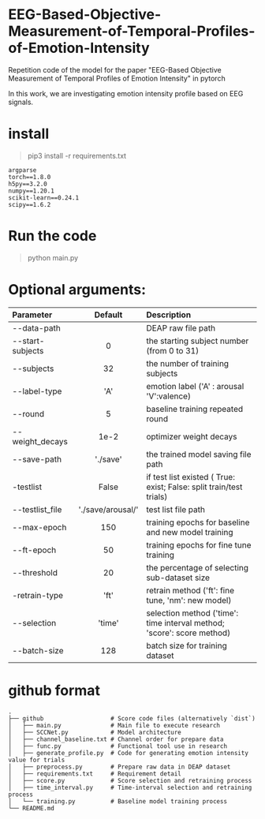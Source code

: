 # EEG-Based-Objective-Measurement-of-Temporal-Profiles-of-Emotion-Intensity
Repetition code of the model for the paper "EEG-Based Objective Measurement of Temporal Profiles of Emotion Intensity" in pytorch


In this work, we are investigating emotion intensity profile based on EEG signals.
# install
> pip3 install -r requirements.txt
```
argparse
torch==1.8.0
h5py==3.2.0
numpy==1.20.1
scikit-learn==0.24.1
scipy==1.6.2
```
# Run the code
> python main.py

# Optional arguments: 

| Parameter                 | Default       | Description   |	
| :------------------------ |:-------------:| :-------------|
| --data-path 	            |	           |DEAP raw file path
| --start-subjects          | 0           |the starting subject number (from 0 to 31)
| --subjects	              |	32	            |the number of training subjects
| --label-type  		        | 'A'	           | emotion label ('A' : arousal 'V':valence)
| --round 		              | 5             | baseline training repeated round
| --weight_decays 	        | 1e-2           | optimizer weight decays
| --save-path	              | './save'       | the trained model saving file path
| -testlist                 | False           | if test list existed ( True: exist; False: split train/test trials)
| --testlist_file           | './save/arousal/'  | test list file path
| --max-epoch               | 150            | training epochs for baseline and new model training
| --ft-epoch			             | 50 	           | training epochs for fine tune training
| --threshold			          | 20         | the percentage of selecting sub-dataset size 
| -retrain-type			             | 'ft'     	     | retrain method ('ft': fine tune, 'nm': new model)
| --selection		    | 'time'     	     | selection method ('time': time interval method; 'score': score method)
| --batch-size		      | 128     	   | batch size for training dataset

# github format
```
.
├── github                   # Score code files (alternatively `dist`)
│   ├── main.py              # Main file to execute research 
│   ├── SCCNet.py            # Model architecture
│   ├── channel_baseline.txt # Channel order for prepare data
│   ├── func.py              # Functional tool use in research
│   ├── generate_profile.py  # Code for generating emotion intensity value for trials
│   ├── preprocess.py        # Prepare raw data in DEAP dataset
│   ├── requirements.txt     # Requirement detail
│   ├── score.py             # Score selection and retraining process
│   ├── time_interval.py     # Time-interval selection and retraining process
│   └── training.py          # Baseline model training process
└── README.md

```

